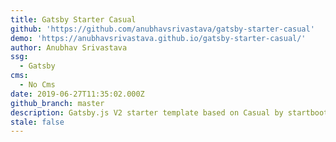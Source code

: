 ```yaml
---
title: Gatsby Starter Casual
github: 'https://github.com/anubhavsrivastava/gatsby-starter-casual'
demo: 'https://anubhavsrivastava.github.io/gatsby-starter-casual/'
author: Anubhav Srivastava
ssg:
  - Gatsby
cms:
  - No Cms
date: 2019-06-27T11:35:02.000Z
github_branch: master
description: Gatsby.js V2 starter template based on Casual by startbootstrap
stale: false
---
```

